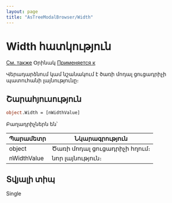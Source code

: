 ```yaml
---
layout: page
title: "AsTreeModalBrowser/Width"
---
```



# Width հատկություն

[См. также](../AsTreeModalBrowser.md) Օրինակ [Применяется к](../AsTreeModalBrowser.md)

Վերադարձնում կամ նշանակում է ծառի մոդալ ցուցադրիչի պատուհանի լայնությունը։


## Շարահյուսություն

``` vb
object.Width = [nWidthValue]
```

Բաղադրիչներն են՝


| Պարամետր | Նկարագրություն |
|--|--|
| object | Ծառի մոդալ ցուցադրիչի հղում։ |
| nWidthValue | նոր լայնություն։ |


## Տվյալի տիպ

Single
